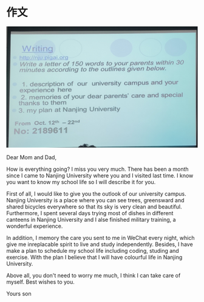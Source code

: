 # 作文

![](2020-10-12-14-37-23.png)

Dear Mom and Dad,

How is everything going? I miss you very much. There has been a month since I came to Nanjing University where you and I visited last time. I know you want to know my school life so I will describe it for you.

First of all, I would like to give you the outlook of our university campus. Nanjing University is a place where you can see trees, greensward and shared bicycles everywhere so that its sky is very clean and beautiful. Furthermore, I spent several days trying most of dishes in different canteens in Nanjing University and I alse finished military training, a wonderful experience.

In addition, I memory the care you sent to me in WeChat every night, which give me inreplacable spirit to live and study independently. Besides, I have make a plan to schedule my school life including coding, studing and exercise. With the plan I believe that I will have colourful life in Nanjing University.

Above all, you don't need to worry me much, I think I can take care of myself. Best wishes to you.

Yours son